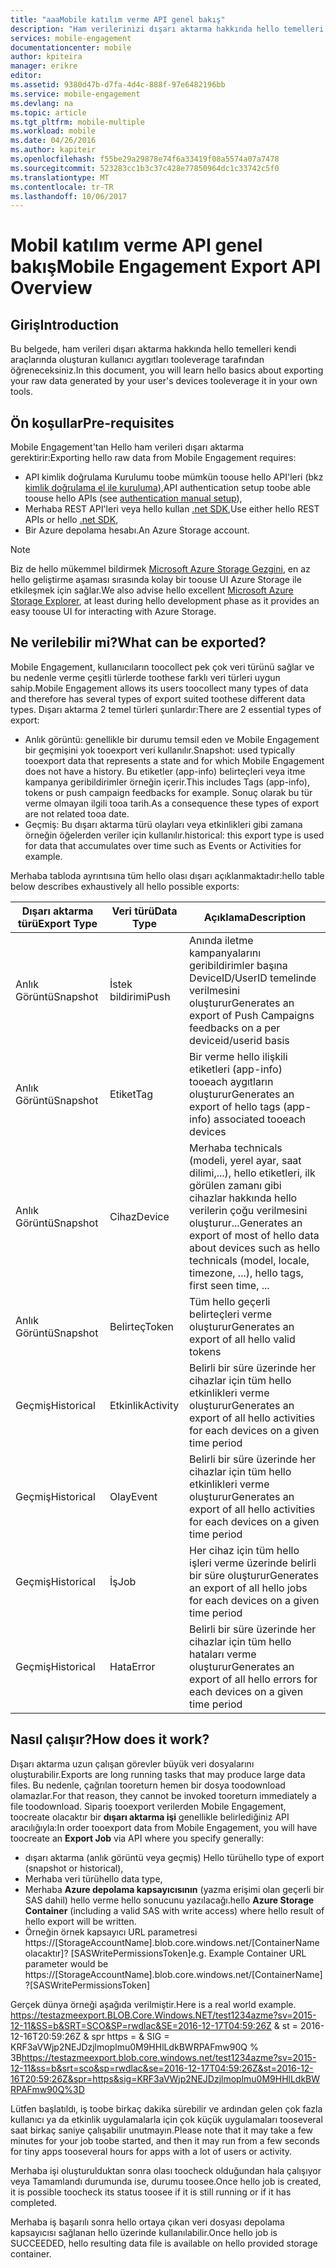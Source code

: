 ```yaml
---
title: "aaaMobile katılım verme API genel bakış"
description: "Ham verilerinizi dışarı aktarma hakkında hello temelleri kendi araçlarında oluşturan kullanıcı aygıtları tooleverage tarafından öğrenin"
services: mobile-engagement
documentationcenter: mobile
author: kpiteira
manager: erikre
editor: 
ms.assetid: 9380d47b-d7fa-4d4c-888f-97e6482196bb
ms.service: mobile-engagement
ms.devlang: na
ms.topic: article
ms.tgt_pltfrm: mobile-multiple
ms.workload: mobile
ms.date: 04/26/2016
ms.author: kapiteir
ms.openlocfilehash: f55be29a29878e74f6a33419f08a5574a07a7478
ms.sourcegitcommit: 523283cc1b3c37c428e77850964dc1c33742c5f0
ms.translationtype: MT
ms.contentlocale: tr-TR
ms.lasthandoff: 10/06/2017
---
```

# <a name="mobile-engagement-export-api-overview"></a><span data-ttu-id="862b1-103">Mobil katılım verme API genel bakış</span><span class="sxs-lookup"><span data-stu-id="862b1-103">Mobile Engagement Export API Overview</span></span>
## <a name="introduction"></a><span data-ttu-id="862b1-104">Giriş</span><span class="sxs-lookup"><span data-stu-id="862b1-104">Introduction</span></span>
<span data-ttu-id="862b1-105">Bu belgede, ham verileri dışarı aktarma hakkında hello temelleri kendi araçlarında oluşturan kullanıcı aygıtları tooleverage tarafından öğreneceksiniz.</span><span class="sxs-lookup"><span data-stu-id="862b1-105">In this document, you will learn hello basics about exporting your raw data generated by your user's devices tooleverage it in your own tools.</span></span>

## <a name="pre-requisites"></a><span data-ttu-id="862b1-106">Ön koşullar</span><span class="sxs-lookup"><span data-stu-id="862b1-106">Pre-requisites</span></span>
<span data-ttu-id="862b1-107">Mobile Engagement'tan Hello ham verileri dışarı aktarma gerektirir:</span><span class="sxs-lookup"><span data-stu-id="862b1-107">Exporting hello raw data from Mobile Engagement requires:</span></span>

* <span data-ttu-id="862b1-108">API kimlik doğrulama Kurulumu toobe mümkün toouse hello API'leri (bkz [kimlik doğrulama el ile kuruluma](mobile-engagement-api-authentication-manual.md)),</span><span class="sxs-lookup"><span data-stu-id="862b1-108">API authentication setup toobe able toouse hello APIs (see [authentication manual setup](mobile-engagement-api-authentication-manual.md)),</span></span>
* <span data-ttu-id="862b1-109">Merhaba REST API'leri veya hello kullan [.net SDK](mobile-engagement-dotnet-sdk-service-api.md),</span><span class="sxs-lookup"><span data-stu-id="862b1-109">Use either hello REST APIs or hello [.net SDK](mobile-engagement-dotnet-sdk-service-api.md),</span></span>
* <span data-ttu-id="862b1-110">Bir Azure depolama hesabı.</span><span class="sxs-lookup"><span data-stu-id="862b1-110">An Azure Storage account.</span></span>

> [!NOTE]
> <span data-ttu-id="862b1-111">Biz de hello mükemmel bildirmek [Microsoft Azure Storage Gezgini](http://storageexplorer.com/), en az hello geliştirme aşaması sırasında kolay bir toouse UI Azure Storage ile etkileşmek için sağlar.</span><span class="sxs-lookup"><span data-stu-id="862b1-111">We also advise hello excellent [Microsoft Azure Storage Explorer](http://storageexplorer.com/), at least during hello development phase as it provides an easy toouse UI for interacting with Azure Storage.</span></span>
> 
> 

## <a name="what-can-be-exported"></a><span data-ttu-id="862b1-112">Ne verilebilir mi?</span><span class="sxs-lookup"><span data-stu-id="862b1-112">What can be exported?</span></span>
<span data-ttu-id="862b1-113">Mobile Engagement, kullanıcıların toocollect pek çok veri türünü sağlar ve bu nedenle verme çeşitli türlerde toothese farklı veri türleri uygun sahip.</span><span class="sxs-lookup"><span data-stu-id="862b1-113">Mobile Engagement allows its users toocollect many types of data and therefore has several types of export suited toothese different data types.</span></span>
<span data-ttu-id="862b1-114">Dışarı aktarma 2 temel türleri şunlardır:</span><span class="sxs-lookup"><span data-stu-id="862b1-114">There are 2 essential types of export:</span></span>

* <span data-ttu-id="862b1-115">Anlık görüntü: genellikle bir durumu temsil eden ve Mobile Engagement bir geçmişini yok tooexport veri kullanılır.</span><span class="sxs-lookup"><span data-stu-id="862b1-115">Snapshot: used typically tooexport data that represents a state and for which Mobile Engagement does not have a history.</span></span> <span data-ttu-id="862b1-116">Bu etiketler (app-info) belirteçleri veya itme kampanya geribildirimler örneğin içerir.</span><span class="sxs-lookup"><span data-stu-id="862b1-116">This includes Tags (app-info), tokens or push campaign feedbacks for example.</span></span> <span data-ttu-id="862b1-117">Sonuç olarak bu tür verme olmayan ilgili tooa tarih.</span><span class="sxs-lookup"><span data-stu-id="862b1-117">As a consequence these types of export are not related tooa date.</span></span>
* <span data-ttu-id="862b1-118">Geçmiş: Bu dışarı aktarma türü olayları veya etkinlikleri gibi zamana örneğin öğelerden veriler için kullanılır.</span><span class="sxs-lookup"><span data-stu-id="862b1-118">historical: this export type is used for data that accumulates over time such as Events or Activities for example.</span></span>

<span data-ttu-id="862b1-119">Merhaba tabloda ayrıntısına tüm hello olası dışarı açıklanmaktadır:</span><span class="sxs-lookup"><span data-stu-id="862b1-119">hello table below describes exhaustively all hello possible exports:</span></span>

| <span data-ttu-id="862b1-120">Dışarı aktarma türü</span><span class="sxs-lookup"><span data-stu-id="862b1-120">Export Type</span></span> | <span data-ttu-id="862b1-121">Veri türü</span><span class="sxs-lookup"><span data-stu-id="862b1-121">Data Type</span></span> | <span data-ttu-id="862b1-122">Açıklama</span><span class="sxs-lookup"><span data-stu-id="862b1-122">Description</span></span> |
| --- | --- | --- |
| <span data-ttu-id="862b1-123">Anlık Görüntü</span><span class="sxs-lookup"><span data-stu-id="862b1-123">Snapshot</span></span> |<span data-ttu-id="862b1-124">İstek bildirimi</span><span class="sxs-lookup"><span data-stu-id="862b1-124">Push</span></span> |<span data-ttu-id="862b1-125">Anında iletme kampanyalarını geribildirimler başına DeviceID/UserID temelinde verilmesini oluşturur</span><span class="sxs-lookup"><span data-stu-id="862b1-125">Generates an export of Push Campaigns feedbacks on a per deviceid/userid basis</span></span> |
| <span data-ttu-id="862b1-126">Anlık Görüntü</span><span class="sxs-lookup"><span data-stu-id="862b1-126">Snapshot</span></span> |<span data-ttu-id="862b1-127">Etiket</span><span class="sxs-lookup"><span data-stu-id="862b1-127">Tag</span></span> |<span data-ttu-id="862b1-128">Bir verme hello ilişkili etiketleri (app-info) tooeach aygıtların oluşturur</span><span class="sxs-lookup"><span data-stu-id="862b1-128">Generates an export of hello tags (app-info) associated tooeach devices</span></span> |
| <span data-ttu-id="862b1-129">Anlık Görüntü</span><span class="sxs-lookup"><span data-stu-id="862b1-129">Snapshot</span></span> |<span data-ttu-id="862b1-130">Cihaz</span><span class="sxs-lookup"><span data-stu-id="862b1-130">Device</span></span> |<span data-ttu-id="862b1-131">Merhaba technicals (modeli, yerel ayar, saat dilimi,...), hello etiketleri, ilk görülen zamanı gibi cihazlar hakkında hello verilerin çoğu verilmesini oluşturur...</span><span class="sxs-lookup"><span data-stu-id="862b1-131">Generates an export of most of hello data about devices such as hello technicals (model, locale, timezone, ...), hello tags, first seen time, ...</span></span> |
| <span data-ttu-id="862b1-132">Anlık Görüntü</span><span class="sxs-lookup"><span data-stu-id="862b1-132">Snapshot</span></span> |<span data-ttu-id="862b1-133">Belirteç</span><span class="sxs-lookup"><span data-stu-id="862b1-133">Token</span></span> |<span data-ttu-id="862b1-134">Tüm hello geçerli belirteçleri verme oluşturur</span><span class="sxs-lookup"><span data-stu-id="862b1-134">Generates an export of all hello valid tokens</span></span> |
| <span data-ttu-id="862b1-135">Geçmiş</span><span class="sxs-lookup"><span data-stu-id="862b1-135">Historical</span></span> |<span data-ttu-id="862b1-136">Etkinlik</span><span class="sxs-lookup"><span data-stu-id="862b1-136">Activity</span></span> |<span data-ttu-id="862b1-137">Belirli bir süre üzerinde her cihazlar için tüm hello etkinlikleri verme oluşturur</span><span class="sxs-lookup"><span data-stu-id="862b1-137">Generates an export of all hello activities for each devices on a given time period</span></span> |
| <span data-ttu-id="862b1-138">Geçmiş</span><span class="sxs-lookup"><span data-stu-id="862b1-138">Historical</span></span> |<span data-ttu-id="862b1-139">Olay</span><span class="sxs-lookup"><span data-stu-id="862b1-139">Event</span></span> |<span data-ttu-id="862b1-140">Belirli bir süre üzerinde her cihazlar için tüm hello etkinlikleri verme oluşturur</span><span class="sxs-lookup"><span data-stu-id="862b1-140">Generates an export of all hello activities for each devices on a given time period</span></span> |
| <span data-ttu-id="862b1-141">Geçmiş</span><span class="sxs-lookup"><span data-stu-id="862b1-141">Historical</span></span> |<span data-ttu-id="862b1-142">İş</span><span class="sxs-lookup"><span data-stu-id="862b1-142">Job</span></span> |<span data-ttu-id="862b1-143">Her cihaz için tüm hello işleri verme üzerinde belirli bir süre oluşturur</span><span class="sxs-lookup"><span data-stu-id="862b1-143">Generates an export of all hello jobs for each devices on a given time period</span></span> |
| <span data-ttu-id="862b1-144">Geçmiş</span><span class="sxs-lookup"><span data-stu-id="862b1-144">Historical</span></span> |<span data-ttu-id="862b1-145">Hata</span><span class="sxs-lookup"><span data-stu-id="862b1-145">Error</span></span> |<span data-ttu-id="862b1-146">Belirli bir süre üzerinde her cihazlar için tüm hello hataları verme oluşturur</span><span class="sxs-lookup"><span data-stu-id="862b1-146">Generates an export of all hello errors for each devices on a given time period</span></span> |

## <a name="how-does-it-work"></a><span data-ttu-id="862b1-147">Nasıl çalışır?</span><span class="sxs-lookup"><span data-stu-id="862b1-147">How does it work?</span></span>
<span data-ttu-id="862b1-148">Dışarı aktarma uzun çalışan görevler büyük veri dosyalarını oluşturabilir.</span><span class="sxs-lookup"><span data-stu-id="862b1-148">Exports are long running tasks that may produce large data files.</span></span> <span data-ttu-id="862b1-149">Bu nedenle, çağrılan tooreturn hemen bir dosya toodownload olamazlar.</span><span class="sxs-lookup"><span data-stu-id="862b1-149">For that reason, they cannot be invoked tooreturn immediately a file toodownload.</span></span>
<span data-ttu-id="862b1-150">Sipariş tooexport verilerden Mobile Engagement, toocreate olacaktır bir **dışarı aktarma işi** genellikle belirlediğiniz API aracılığıyla:</span><span class="sxs-lookup"><span data-stu-id="862b1-150">In order tooexport data from Mobile Engagement, you will have toocreate an **Export Job** via API where you specify generally:</span></span>

* <span data-ttu-id="862b1-151">dışarı aktarma (anlık görüntü veya geçmiş) Hello türü</span><span class="sxs-lookup"><span data-stu-id="862b1-151">hello type of export (snapshot or historical),</span></span>
* <span data-ttu-id="862b1-152">Merhaba veri türü</span><span class="sxs-lookup"><span data-stu-id="862b1-152">hello data type,</span></span>
* <span data-ttu-id="862b1-153">Merhaba **Azure depolama kapsayıcısının** (yazma erişimi olan geçerli bir SAS dahil) hello verme hello sonucunu yazılacağı.</span><span class="sxs-lookup"><span data-stu-id="862b1-153">hello **Azure Storage Container** (including a valid SAS with write access) where hello result of hello export will be written.</span></span>
* <span data-ttu-id="862b1-154">Örneğin örnek kapsayıcı URL parametresi https://[StorageAccountName].blob.core.windows.net/[ContainerName olacaktır]? [SASWritePermissionsToken]</span><span class="sxs-lookup"><span data-stu-id="862b1-154">e.g. Example Container URL parameter would be  https://[StorageAccountName].blob.core.windows.net/[ContainerName]?[SASWritePermissionsToken]</span></span>  

<span data-ttu-id="862b1-155">Gerçek dünya örneği aşağıda verilmiştir.</span><span class="sxs-lookup"><span data-stu-id="862b1-155">Here is a real world example.</span></span> <span data-ttu-id="862b1-156">https://testazmeexport.BLOB.Core.Windows.NET/test1234azme?sv=2015-12-11&SS=b&SRT=SCO&SP=rwdlac&SE=2016-12-17T04:59:26Z & st = 2016-12-16T20:59:26Z & spr https = & SIG = KRF3aVWjp2NEJDzjlmoplmu0M9HHlLdkBWRPAFmw90Q % 3B</span><span class="sxs-lookup"><span data-stu-id="862b1-156">https://testazmeexport.blob.core.windows.net/test1234azme?sv=2015-12-11&ss=b&srt=sco&sp=rwdlac&se=2016-12-17T04:59:26Z&st=2016-12-16T20:59:26Z&spr=https&sig=KRF3aVWjp2NEJDzjlmoplmu0M9HHlLdkBWRPAFmw90Q%3D</span></span>

<span data-ttu-id="862b1-157">Lütfen başlatıldı, iş toobe birkaç dakika sürebilir ve ardından gelen çok fazla kullanıcı ya da etkinlik uygulamalarla için çok küçük uygulamaları tooseveral saat birkaç saniye çalışabilir unutmayın.</span><span class="sxs-lookup"><span data-stu-id="862b1-157">Please note that it may take a few minutes for your job toobe started, and then it may run from a few seconds for tiny apps tooseveral hours for apps with a lot of users or activity.</span></span>

<span data-ttu-id="862b1-158">Merhaba işi oluşturulduktan sonra olası toocheck olduğundan hala çalışıyor veya Tamamlandı durumunda ise, durumu toosee.</span><span class="sxs-lookup"><span data-stu-id="862b1-158">Once hello job is created, it is possible toocheck its status toosee if it is still running or if it has completed.</span></span>

<span data-ttu-id="862b1-159">Merhaba iş başarılı sonra hello ortaya çıkan veri dosyası depolama kapsayıcısı sağlanan hello üzerinde kullanılabilir.</span><span class="sxs-lookup"><span data-stu-id="862b1-159">Once hello job is SUCCEEDED, hello resulting data file is available on hello provided storage container.</span></span>

